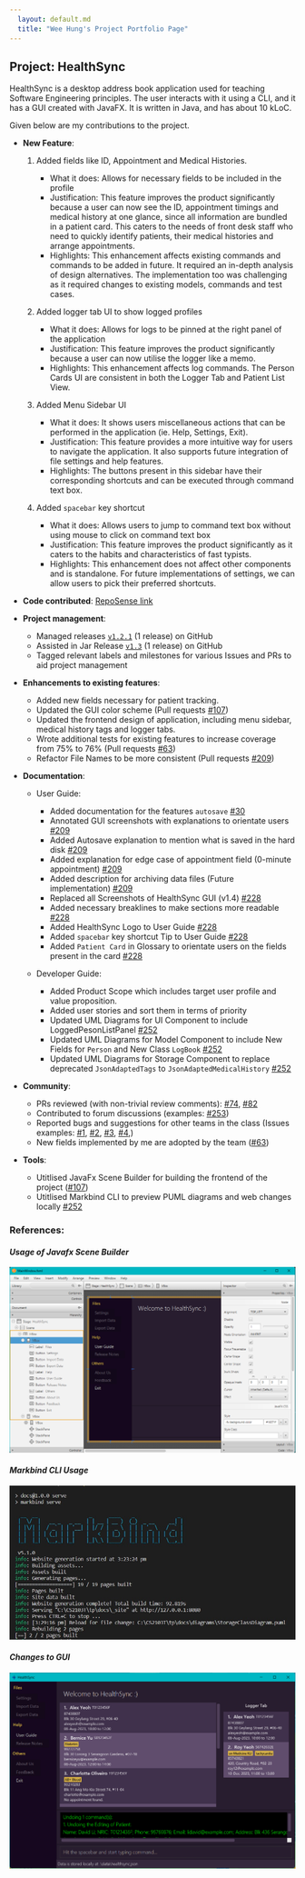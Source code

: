 ```yaml
---
  layout: default.md
  title: "Wee Hung's Project Portfolio Page"
---
```


## Project: HealthSync

HealthSync is a desktop address book application used for teaching Software Engineering principles. The user interacts with it using a CLI, and it has a GUI created with JavaFX. It is written in Java, and has about 10 kLoC.

Given below are my contributions to the project.

* **New Feature**:

  1. Added fields like ID, Appointment and Medical Histories.
        * What it does: Allows for necessary fields to be included in the profile
        * Justification: This feature improves the product significantly because a user can now see the ID, appointment timings and medical history at one glance, since all information are bundled in a patient card. This caters to the needs of front desk staff who need to quickly identify patients, their medical histories and arrange appointments.
        * Highlights: This enhancement affects existing commands and commands to be added in future. It required an in-depth analysis of design alternatives. The implementation too was challenging as it required changes to existing models, commands and test cases.

  2. Added logger tab UI to show logged profiles
      * What it does: Allows for logs to be pinned at the right panel of the application
      * Justification: This feature improves the product significantly because a user can now utilise the logger like a memo.
      * Highlights: This enhancement affects log commands. The Person Cards UI are consistent in both the Logger Tab and Patient List View.

  3. Added Menu Sidebar UI
      * What it does: It shows users miscellaneous actions that can be performed in the application (ie. Help, Settings, Exit).
      * Justification: This feature provides a more intuitive way for users to navigate the application. It also supports future integration of file settings and help features.
      * Highlights: The buttons present in this sidebar have their corresponding shortcuts and can be executed through command text box.

  4. Added `spacebar` key shortcut
      * What it does:  Allows users to jump to command text box without using mouse to click on command text box
      * Justification: This feature improves the product significantly as it caters to the habits and characteristics of fast typists.
      * Highlights: This enhancement does not affect other components and is standalone. For future implementations of settings, we can allow users to pick their preferred shortcuts.

* **Code contributed**: [RepoSense link](https://nus-cs2103-ay2324s1.github.io/tp-dashboard/?search=weeehung&sort=groupTitle&sortWithin=title&timeframe=commit&mergegroup=&groupSelect=groupByRepos&breakdown=true&checkedFileTypes=docs~functional-code~test-code&since=2023-09-22)

* **Project management**:
  * Managed releases [`v1.2.1`](https://github.com/AY2324S1-CS2103T-T14-3/tp/releases/tag/v1.2.1) (1 release) on GitHub
  * Assisted in Jar Release [`v1.3`](https://github.com/AY2324S1-CS2103T-T14-3/tp/releases/tag/v1.3) (1 release) on GitHub
  * Tagged relevant labels and milestones for various Issues and PRs to aid project management 

* **Enhancements to existing features**:
  * Added new fields necessary for patient tracking.
  * Updated the GUI color scheme (Pull requests [\#107](https://github.com/AY2324S1-CS2103T-T14-3/tp/pull/107))
  * Updated the frontend design of application, including menu sidebar, medical history tags and logger tabs.
  * Wrote additional tests for existing features to increase coverage from 75% to 76% (Pull requests [\#63](https://github.com/AY2324S1-CS2103T-T14-3/tp/pull/63))
  * Refactor File Names to be more consistent (Pull requests [\#209](https://github.com/AY2324S1-CS2103T-T14-3/tp/pull/209))

* **Documentation**:
  * User Guide:
    * Added documentation for the features `autosave` [\#30](https://github.com/AY2324S1-CS2103T-T14-3/tp/pull/30)
    * Annotated GUI screenshots with explanations to orientate users [\#209](https://github.com/AY2324S1-CS2103T-T14-3/tp/pull/209)
    * Added Autosave explanation to mention what is saved in the hard disk [\#209](https://github.com/AY2324S1-CS2103T-T14-3/tp/pull/209)
    * Added explanation for edge case of appointment field (0-minute appointment) [\#209](https://github.com/AY2324S1-CS2103T-T14-3/tp/pull/209)
    * Added description for archiving data files (Future implementation) [\#209](https://github.com/AY2324S1-CS2103T-T14-3/tp/pull/209)
    * Replaced all Screenshots of HealthSync GUI (v1.4) [\#228](https://github.com/AY2324S1-CS2103T-T14-3/tp/pull/228)
    * Added necessary breaklines to make sections more readable [\#228](https://github.com/AY2324S1-CS2103T-T14-3/tp/pull/228)
    * Added HealthSync Logo to User Guide [\#228](https://github.com/AY2324S1-CS2103T-T14-3/tp/pull/228)
    * Added `spacebar` key shortcut Tip to User Guide [\#228](https://github.com/AY2324S1-CS2103T-T14-3/tp/pull/228)
    * Added `Patient Card` in Glossary to orientate users on the fields present in the card [\#228](https://github.com/AY2324S1-CS2103T-T14-3/tp/pull/228)

  * Developer Guide:
    * Added Product Scope which includes target user profile and value proposition.
    * Added user stories and sort them in terms of priority
    * Updated UML Diagrams for UI Component to include LoggedPesonListPanel [\#252](https://github.com/AY2324S1-CS2103T-T14-3/tp/pull/252)
    * Updated UML Diagrams for Model Component to include New Fields for `Person` and New Class `LogBook` [\#252](https://github.com/AY2324S1-CS2103T-T14-3/tp/pull/252)
    * Updated UML Diagrams for Storage Component to replace deprecated `JsonAdaptedTags` to `JsonAdaptedMedicalHistory` [\#252](https://github.com/AY2324S1-CS2103T-T14-3/tp/pull/252)

* **Community**:
  * PRs reviewed (with non-trivial review comments): [\#74](https://github.com/AY2324S1-CS2103T-T14-3/tp/pull/74), [\#82](https://github.com/AY2324S1-CS2103T-T14-3/tp/pull/82)
  * Contributed to forum discussions (examples: [#253](https://github.com/nus-cs2103-AY2324S1/forum/issues/253))
  * Reported bugs and suggestions for other teams in the class (Issues examples: [#1](https://github.com/WeeeHung/ped/issues/1), [#2](https://github.com/WeeeHung/ped/issues/2), [#3](https://github.com/WeeeHung/ped/issues/3), [#4](https://github.com/WeeeHung/ped/issues/4),)
  * New fields implemented by me are adopted by the team ([#63](https://github.com/AY2324S1-CS2103T-T14-3/tp/pull/63))

* **Tools**:
  * Utitlised JavaFx Scene Builder for building the frontend of the project ([\#107](https://github.com/AY2324S1-CS2103T-T14-3/tp/pull/107))
  * Utitlised Markbind CLI to preview PUML diagrams and web changes locally [\#252](https://github.com/AY2324S1-CS2103T-T14-3/tp/pull/252)



### **References**:

#### _Usage of Javafx Scene Builder_
![Usage of JavaFx Scene Builder](../images/SceneBuilder.png)


#### _Markbind CLI Usage_
![Markbind CLI Usage](../images/MarkbindUsage.jpg)


#### _Changes to GUI_
![GUI Changes](../images/HealthSyncGUI_v1.4.png)


